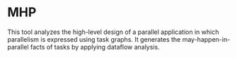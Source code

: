 # MHP
This tool analyzes the high-level design of a parallel application in which parallelism is expressed using task graphs. It generates the may-happen-in-parallel facts of tasks by applying dataflow analysis.
